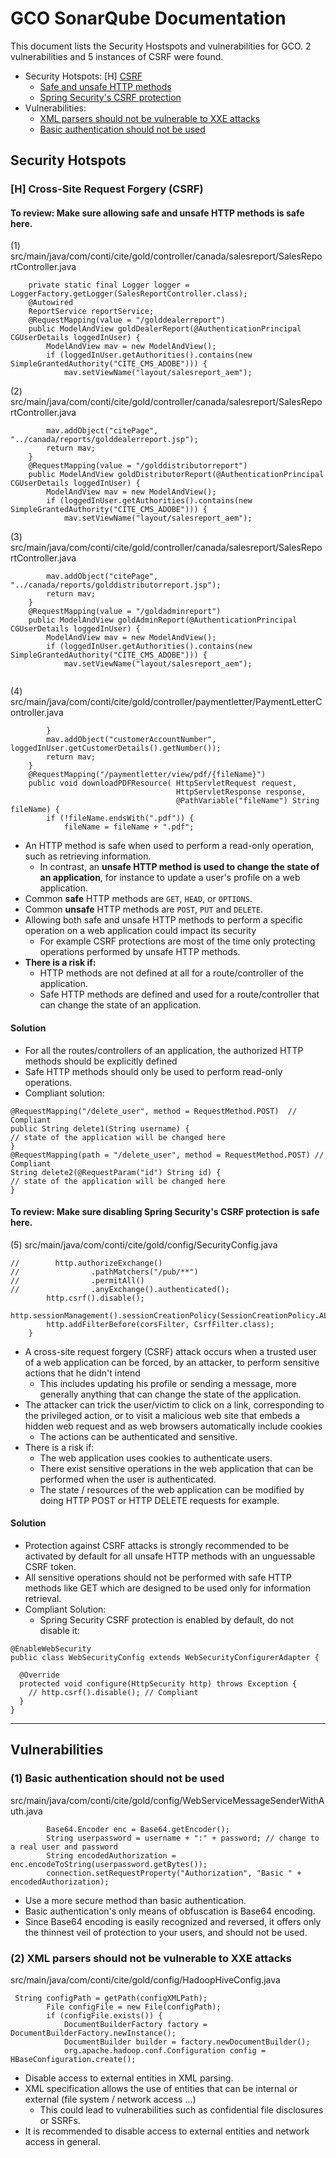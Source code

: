 # GCO SonarQube Documentation 
This document lists the Security Hostspots and vulnerabilities for GCO. 2 vulnerabilities and 5 instances of CSRF were found.
- Security Hotspots: [H] [CSRF]()
    - [Safe and unsafe HTTP methods]()
    - [Spring Security's CSRF protection]()
- Vulnerabilities: 
    - [XML parsers should not be vulnerable to XXE attacks]()
    - [Basic authentication should not be used]()

## Security Hotspots 
### [H] Cross-Site Request Forgery (CSRF)
#### To review: Make sure allowing safe and unsafe HTTP methods is safe here.
(1) src/main/java/com/conti/cite/gold/controller/canada/salesreport/SalesReportController.java
```
    private static final Logger logger = LoggerFactory.getLogger(SalesReportController.class);
    @Autowired
    ReportService reportService;
    @RequestMapping(value = "/golddealerreport")
    public ModelAndView goldDealerReport(@AuthenticationPrincipal CGUserDetails loggedInUser) {
        ModelAndView mav = new ModelAndView();
        if (loggedInUser.getAuthorities().contains(new SimpleGrantedAuthority("CITE_CMS_ADOBE"))) {
            mav.setViewName("layout/salesreport_aem");
```
(2) src/main/java/com/conti/cite/gold/controller/canada/salesreport/SalesReportController.java
```
        mav.addObject("citePage", "../canada/reports/golddealerreport.jsp");
        return mav;
    }
    @RequestMapping(value = "/golddistributorreport")
    public ModelAndView goldDistributorReport(@AuthenticationPrincipal CGUserDetails loggedInUser) {
        ModelAndView mav = new ModelAndView();
        if (loggedInUser.getAuthorities().contains(new SimpleGrantedAuthority("CITE_CMS_ADOBE"))) {
            mav.setViewName("layout/salesreport_aem");
```
(3) src/main/java/com/conti/cite/gold/controller/canada/salesreport/SalesReportController.java
```
        mav.addObject("citePage", "../canada/reports/golddistributorreport.jsp");
        return mav;
    }
    @RequestMapping(value = "/goldadminreport")
    public ModelAndView goldAdminReport(@AuthenticationPrincipal CGUserDetails loggedInUser) {
        ModelAndView mav = new ModelAndView();
        if (loggedInUser.getAuthorities().contains(new SimpleGrantedAuthority("CITE_CMS_ADOBE"))) {
            mav.setViewName("layout/salesreport_aem");


```
(4) src/main/java/com/conti/cite/gold/controller/paymentletter/PaymentLetterController.java
```
        }
        mav.addObject("customerAccountNumber", loggedInUser.getCustomerDetails().getNumber());
        return mav;
    }
    @RequestMapping("/paymentletter/view/pdf/{fileName}")
    public void downloadPDFResource( HttpServletRequest request,
                                     HttpServletResponse response,
                                     @PathVariable("fileName") String fileName) {
        if (!fileName.endsWith(".pdf")) {
            fileName = fileName + ".pdf";
```
- An HTTP method is safe when used to perform a read-only operation, such as retrieving information. 
  - In contrast, an **unsafe HTTP method is used to change the state of an application**, for instance to update a user's profile on a web application.
- Common **safe** HTTP methods are `GET`, `HEAD`, or `OPTIONS`.
- Common **unsafe** HTTP methods are `POST`, `PUT` and `DELETE`.
- Allowing both safe and unsafe HTTP methods to perform a specific operation on a web application could impact its security
  - For example CSRF protections are most of the time only protecting operations performed by unsafe HTTP methods.
- **There is a risk if:**
  - HTTP methods are not defined at all for a route/controller of the application.
  - Safe HTTP methods are defined and used for a route/controller that can change the state of an application.
#### Solution 
- For all the routes/controllers of an application, the authorized HTTP methods should be explicitly defined
- Safe HTTP methods should only be used to perform read-only operations.
- Compliant solution:
```
@RequestMapping("/delete_user", method = RequestMethod.POST)  // Compliant
public String delete1(String username) {
// state of the application will be changed here
}
@RequestMapping(path = "/delete_user", method = RequestMethod.POST) // Compliant
String delete2(@RequestParam("id") String id) {
// state of the application will be changed here
}
```
#### To review: Make sure disabling Spring Security's CSRF protection is safe here.
(5) src/main/java/com/conti/cite/gold/config/SecurityConfig.java
```
//        http.authorizeExchange()
//                .pathMatchers("/pub/**")
//                .permitAll()
//                .anyExchange().authenticated();
        http.csrf().disable();
        http.sessionManagement().sessionCreationPolicy(SessionCreationPolicy.ALWAYS);
        http.addFilterBefore(corsFilter, CsrfFilter.class);
    }
```
- A cross-site request forgery (CSRF) attack occurs when a trusted user of a web application can be forced, by an attacker, to perform sensitive actions that he didn't intend
  - This includes updating his profile or sending a message, more generally anything that can change the state of the application.
- The attacker can trick the user/victim to click on a link, corresponding to the privileged action, or to visit a malicious web site that embeds a hidden web request and as web browsers automatically include cookies
  - The actions can be authenticated and sensitive.
- There is a risk if:
  - The web application uses cookies to authenticate users.
  - There exist sensitive operations in the web application that can be performed when the user is authenticated.
  - The state / resources of the web application can be modified by doing HTTP POST or HTTP DELETE requests for example.
#### Solution
- Protection against CSRF attacks is strongly recommended to be activated by default for all unsafe HTTP methods with an unguessable CSRF token.
- All sensitive operations should not be performed with safe HTTP methods like GET which are designed to be used only for information retrieval.
- Compliant Solution:
  - Spring Security CSRF protection is enabled by default, do not disable it:
```
@EnableWebSecurity
public class WebSecurityConfig extends WebSecurityConfigurerAdapter {

  @Override
  protected void configure(HttpSecurity http) throws Exception {
    // http.csrf().disable(); // Compliant
  }
}
```
***

## Vulnerabilities 
### (1) Basic authentication should not be used
src/main/java/com/conti/cite/gold/config/WebServiceMessageSenderWithAuth.java
```
        Base64.Encoder enc = Base64.getEncoder();
        String userpassword = username + ":" + password; // change to a real user and password
        String encodedAuthorization = enc.encodeToString(userpassword.getBytes());
        connection.setRequestProperty("Authorization", "Basic " + encodedAuthorization);
```
- Use a more secure method than basic authentication.
- Basic authentication's only means of obfuscation is Base64 encoding. 
- Since Base64 encoding is easily recognized and reversed, it offers only the thinnest veil of protection to your users, and should not be used.

### (2) XML parsers should not be vulnerable to XXE attacks
src/main/java/com/conti/cite/gold/config/HadoopHiveConfig.java
```
 String configPath = getPath(configXMLPath);
        File configFile = new File(configPath);
        if (configFile.exists()) {
            DocumentBuilderFactory factory = DocumentBuilderFactory.newInstance();
            DocumentBuilder builder = factory.newDocumentBuilder();
            org.apache.hadoop.conf.Configuration config = HBaseConfiguration.create();
```
- Disable access to external entities in XML parsing.
- XML specification allows the use of entities that can be internal or external (file system / network access ...)  
    - This could lead to vulnerabilities such as confidential file disclosures or SSRFs.
- It is recommended to disable access to external entities and network access in general.
